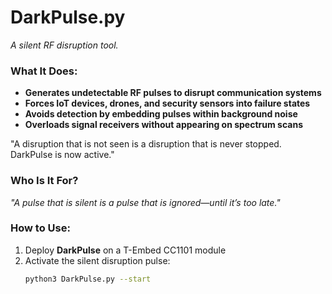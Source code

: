 # DarkPulse.py  
_A silent RF disruption tool._  

### What It Does:  
- **Generates undetectable RF pulses to disrupt communication systems**  
- **Forces IoT devices, drones, and security sensors into failure states**  
- **Avoids detection by embedding pulses within background noise**  
- **Overloads signal receivers without appearing on spectrum scans**  

"A disruption that is not seen is a disruption that is never stopped. DarkPulse is now active."

### Who Is It For?  
_"A pulse that is silent is a pulse that is ignored—until it’s too late."_  

### How to Use:  
1. Deploy **DarkPulse** on a T-Embed CC1101 module  
2. Activate the silent disruption pulse:  
   ```bash
   python3 DarkPulse.py --start

